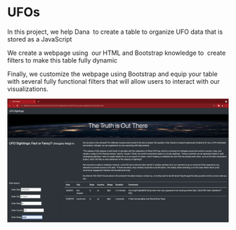 # UFOs

In this project, we help Dana  to create a table to organize UFO data that is stored as a JavaScript

We create a webpage using  our HTML and Bootstrap knowledge to  create filters to make this table fully dynamic

Finally, we customize the webpage using Bootstrap and equip your table with several fully functional filters that will allow users to interact with our visualizations. 

![Graph](resources/ufo.png)



